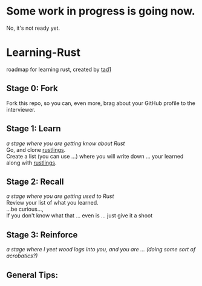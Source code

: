 # Some work in progress is going now.
No, it's not ready yet.

# Learning-Rust
roadmap for learning rust, created by [tad1](https://github.com/tad1)

## Stage 0: Fork
Fork this repo, so you can, even more, brag about your GitHub profile to the interviewer.

## Stage 1: Learn
*a stage where you are getting know about Rust*  
Go, and clone [rustlings](https://github.com/rust-lang/rustlings).  
Create a list (you can use ...) where you will write down ... your learned along with [rustlings](https://github.com/rust-lang/rustlings).


## Stage 2: Recall
*a stage where you are getting used to Rust*  
Review your list of what you learned.  
...be curious...,  
If you don't know what that ... even is ... just give it a shoot

## Stage 3: Reinforce
*a stage where I yeet wood logs into you, and you are ... (doing some sort of acrobatics?)*</br>


## General Tips:

